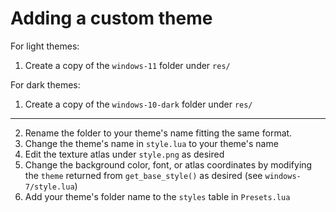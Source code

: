 # Adding a custom theme

For light themes:

1. Create a copy of the `windows-11` folder under `res/`

For dark themes:

1. Create a copy of the `windows-10-dark` folder under `res/`

***

2. Rename the folder to your theme's name fitting the same format.
3. Change the theme's name in `style.lua` to your theme's name
4. Edit the texture atlas under `style.png` as desired
5. Change the background color, font, or atlas coordinates by modifying the `theme` returned from `get_base_style()` as desired (see `windows-7/style.lua`)
6. Add your theme's folder name to the `styles` table in `Presets.lua`
